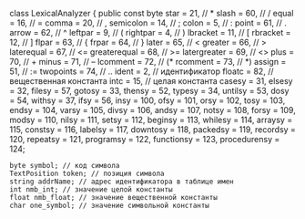 class LexicalAnalyzer
{
    public const byte
        star = 21, // *
        slash = 60, // /
        equal = 16, // =
        comma = 20, // ,
        semicolon = 14, // ;
        colon = 5, // :
        point = 61, // .
        arrow = 62, // ^
        leftpar = 9, // (
        rightpar = 4, // )
        lbracket = 11, // [
        rbracket = 12, // ]
        flpar = 63, // {
        frpar = 64, // }
        later = 65, // <
        greater = 66, // >
        laterequal = 67, //  <=
        greaterequal = 68, //  >=
        latergreater = 69, //  <>
        plus = 70, // +
        minus = 71, // –
        lcomment = 72, //  (*
        rcomment = 73, //  *)
        assign = 51, //  :=
        twopoints = 74, //  ..
        ident = 2, // идентификатор
        floatc = 82, // вещественная константа
        intc = 15, // целая константа
        casesy = 31,
        elsesy = 32,
        filesy = 57,
        gotosy = 33,
        thensy = 52,
        typesy = 34,
        untilsy = 53,
        dosy = 54,
        withsy = 37,
        ifsy = 56,
        insy = 100,
        ofsy = 101,
        orsy = 102,
        tosy = 103,
        endsy = 104,
        varsy = 105,
        divsy = 106,
        andsy = 107,
        notsy = 108,
        forsy = 109,
        modsy = 110,
        nilsy = 111,
        setsy = 112,
        beginsy = 113,
        whilesy = 114,
        arraysy = 115,
        constsy = 116,
        labelsy = 117,
        downtosy = 118,
        packedsy = 119,
        recordsy = 120,
        repeatsy = 121,
        programsy = 122,
        functionsy = 123,
        procedurensy = 124;

    byte symbol; // код символа
    TextPosition token; // позиция символа
    string addrName; // адрес идентификатора в таблице имен
    int nmb_int; // значение целой константы
    float nmb_float; // значение вещественной константы
    char one_symbol; // значение символьной константы
